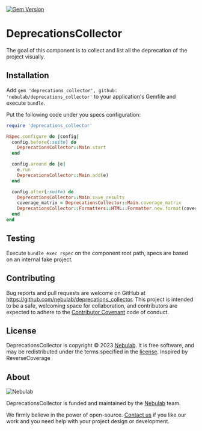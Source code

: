 [![Gem Version](https://badge.fury.io/rb/deprecations_collector.svg)](https://badge.fury.io/rb/deprecations_collector)

# DeprecationsCollector

The goal of this component is to collect and list all the deprecation of the project visually.

## Installation

Add `gem 'deprecations_collector', github: 'nebulab/deprecations_collector'` to your application's Gemfile and execute `bundle`.

Put the following code under you specs configuration:

```ruby
require 'deprecations_collector'

RSpec.configure do |config|
  config.before(:suite) do
    DeprecationsCollector::Main.start
  end

  config.around do |e|
    e.run
    DeprecationsCollector::Main.add(e)
  end

  config.after(:suite) do
    DeprecationsCollector::Main.save_results
    coverage_matrix = DeprecationsCollector::Main.coverage_matrix
    DeprecationsCollector::Formatters::HTML::Formatter.new.format(coverage_matrix)
  end
end
```

## Testing

Execute `bundle exec rspec` on the component root path, specs are based on an internal fake project.

## Contributing

Bug reports and pull requests are welcome on GitHub at https://github.com/nebulab/deprecations_collector. This project is intended to be a safe, welcoming space for collaboration, and contributors are expected to adhere to the [Contributor Covenant](http://contributor-covenant.org) code of conduct.

## License

DeprecationsCollector is copyright © 2023 [Nebulab](http://nebulab.it/). It is free software, and may be redistributed under the terms specified in the [license](LICENSE.txt).
Inspired by ReverseCoverage

## About

![Nebulab](http://nebulab.it/assets/images/public/logo.svg)

DeprecationsCollector is funded and maintained by the [Nebulab](http://nebulab.it/) team.

We firmly believe in the power of open-source. [Contact us](http://nebulab.it/contact-us/) if you like our work and you need help with your project design or development.
